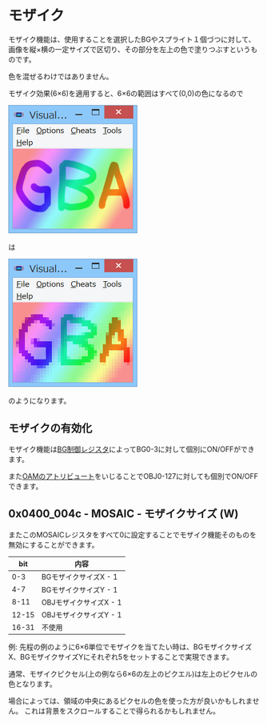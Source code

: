 # モザイク

モザイク機能は、使用することを選択したBGやスプライト１個づつに対して、画像を縦×横の一定サイズで区切り、その部分を左上の色で塗りつぶすというものです。

色を混ぜるわけではありません。

モザイク効果(6×6)を適用すると、6×6の範囲はすべて(0,0)の色になるので

![before](../images/bitmap.png) 

は

![after](../images/mosaic.png)

のようになります。

## モザイクの有効化

モザイク機能は[BG制御レジスタ](./control.md)によってBG0-3に対して個別にON/OFFができます。

また[OAMのアトリビュート](./sprite.md#objアトリビュート0-rw)をいじることでOBJ0-127に対しても個別でON/OFFできます。

## 0x0400_004c - MOSAIC - モザイクサイズ (W)

またこのMOSAICレジスタをすべて0に設定することでモザイク機能そのものを無効にすることができます。

 bit  |  内容
---- | ----
0-3   | BGモザイクサイズX - 1
4-7   | BGモザイクサイズY - 1
8-11  | OBJモザイクサイズX - 1
12-15 | OBJモザイクサイズY - 1
16-31 | 不使用

例: 先程の例のように6×6単位でモザイクを当てたい時は、BGモザイクサイズX、BGモザイクサイズYにそれぞれ5をセットすることで実現できます。

通常、モザイクピクセル(上の例なら6×6の左上のピクエル)は左上のピクセルの色となります。

場合によっては、領域の中央にあるピクセルの色を使った方が良いかもしれません。 これは背景をスクロールすることで得られるかもしれません。
